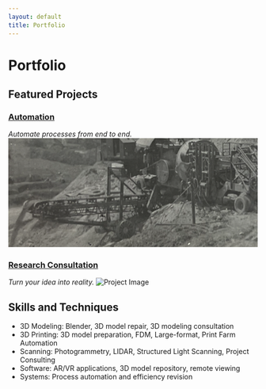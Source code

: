 ```yaml
---
layout: default
title: Portfolio
---
```


# Portfolio

## Featured Projects

### [Automation](#)
*Automate processes from end to end.*
![Project Image](assets/images/project1.png)

### [Research Consultation](#)
*Turn your idea into reality.*
![Project Image](assets/images/project2.jpg)

## Skills and Techniques
- 3D Modeling: Blender, 3D model repair, 3D modeling consultation
- 3D Printing: 3D model preparation, FDM, Large-format, Print Farm Automation
- Scanning: Photogrammetry, LIDAR, Structured Light Scanning, Project Consulting
- Software: AR/VR applications, 3D model repository, remote viewing
- Systems: Process automation and efficiency revision
